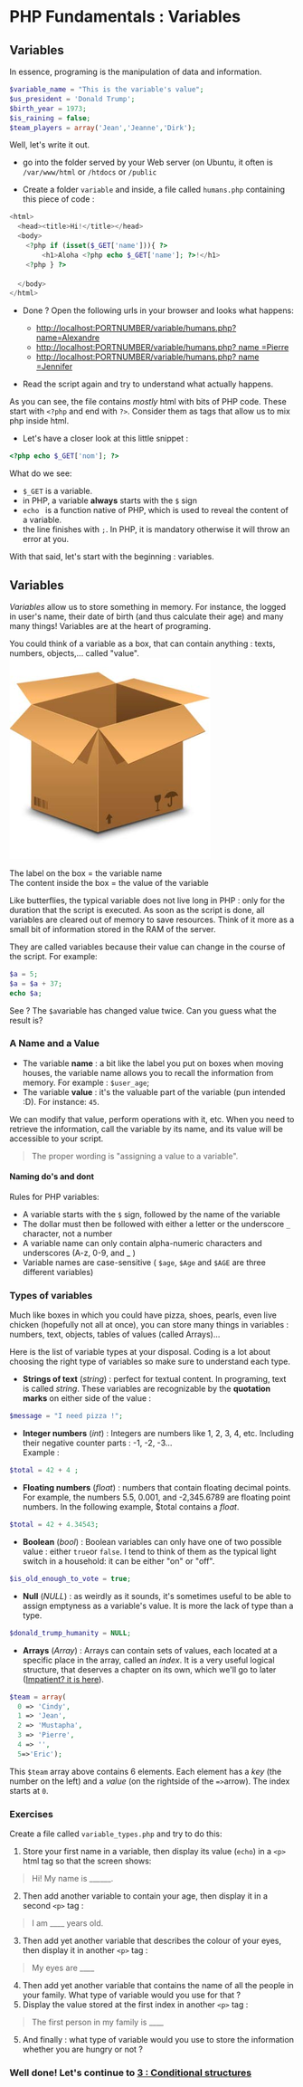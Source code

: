 # PHP Fundamentals : Variables

## Variables

In essence, programing is the manipulation of data and information.

```php
$variable_name = "This is the variable's value";
$us_president = 'Donald Trump';
$birth_year = 1973; 
$is_raining = false;
$team_players = array('Jean','Jeanne','Dirk');
```

Well, let's write it out.

- go into the folder served by your Web server (on Ubuntu, it often is `/var/www/html` or `/htdocs` or `/public`

- Create a folder `variable` and inside, a file called `humans.php` containing this piece of code :  

```php
<html>
  <head><title>Hi!</title></head>
  <body>
  	<?php if (isset($_GET['name'])){ ?>
    	<h1>Aloha <?php echo $_GET['name']; ?>!</h1>
   	<?php } ?>
    
  </body>
</html>
```

- Done ? Open the following urls in your browser and looks what happens:  
  - [http://localhost:PORTNUMBER/variable/humans.php?name=Alexandre](http://localhost:80/variable/humans.php?name=Alexandre)
  - [http://localhost:PORTNUMBER/variable/humans.php? name =Pierre](http://localhost:80/variable/humans.php?name=Pierre)
  - [http://localhost:PORTNUMBER/variable/humans.php? name =Jennifer](http://localhost:80/variable/humans.php?name=Jennifer)

- Read the script again and try to understand what actually happens.

As you can see, the file contains *mostly* html with bits of PHP code. These start with  `<?php` and end with `?>`. Consider them as tags that allow us to mix php inside html.  

- Let's have a closer look at this little snippet :  

```php
<?php echo $_GET['nom']; ?>
```

What do we see: 

- ` $_GET ` is a variable.
- in PHP, a variable **always** starts with the `$` sign
- `echo ` is a function native of PHP, which is used to reveal the content of a variable.
- the line finishes with  `;`. In PHP, it is mandatory otherwise it will throw an error at you.

With that said, let's start with the beginning : variables.

## Variables


*Variables* allow us to store something in memory. For instance, the logged in user's name, their date of birth (and thus calculate their age) and many many things! Variables are at the heart of programing.

You could think of a variable as a box, that can contain anything : texts, numbers, objects,... called "value".  
![Carton](./assets/carton.png)

The label on the box = the variable name  
The content inside the box = the value of the variable

Like butterflies, the typical variable does not live long in PHP : only for the duration that the script is executed.
As soon as the script is done, all variables are cleared out of memory to save resources. Think of it more as a small bit of information stored in the RAM of the server.

They are called variables because their value can change in the course of the script. For example: 

```php
$a = 5;
$a = $a + 37;
echo $a;
```

See ? The `$a`variable has changed value twice. Can you guess what the result is?

### A Name and a Value
    
- The variable **name** : a bit like the label you put on boxes when moving houses, the variable name allows you to recall the information from memory. For example : `$user_age`;  
- The variable **value** : it's the valuable part of the variable (pun intended :D). For instance: `45`.  

We can modify that value, perform operations with it, etc. When you need to retrieve the information, call the variable by its name, and its value will be accessible to your script. 

> The proper wording is "assigning a value to a variable".

#### Naming do's and dont

Rules for PHP variables:

- A variable starts with the `$` sign, followed by the name of the variable
- The dollar must then be followed with either a letter or the underscore `_` character, not a number
- A variable name can only contain alpha-numeric characters and underscores (A-z, 0-9, and _ )
- Variable names are case-sensitive ( `$age`, `$Age` and `$AGE` are three different variables)

### Types of variables
Much like boxes in which you could have pizza, shoes, pearls, even live chicken (hopefully not all at once), you can store many things in variables :  numbers, text, objects, tables of values (called Arrays)...

Here is the list of variable types at your disposal. Coding is a lot about choosing the right type of variables so make sure to understand each type.

- **Strings of text** (*string*) : perfect for textual content. In programing, text is called _string_. These variables are recognizable by the **quotation marks** on either side of the value  : 

```php  
$message = "I need pizza !";  
```
- **Integer numbers** (*int*) : Integers are numbers like 1, 2, 3, 4, etc. Including their negative counter parts : -1, -2, -3…  
Example : 

```php 
$total = 42 + 4 ;
```
  
- **Floating numbers** (*float*) : numbers that contain floating decimal points. For example, the numbers 5.5, 0.001, and -2,345.6789 are floating point numbers.  In the following example, $total contains a *float*.

```php 
$total = 42 + 4.34543; 
``` 

- **Boolean** (*bool*) : Boolean variables can only have one of two possible value : either `true`or `false`. I tend to think of them as the typical light switch in a household: it can be either "on" or "off".

```php
$is_old_enough_to_vote = true;
```

- **Null** (*NULL*) : as weirdly as it sounds, it's sometimes useful to be able to assign emptyness as a variable's value. It is more the lack of type than a type.  

```php
$donald_trump_humanity = NULL;
```

- **Arrays** (*Array*) : Arrays can contain sets of values, each located at a specific place in the array, called an *index*. It is a very useful logical structure, that deserves a chapter on its own, which we'll go to later ([Impatient? it is here](5-php-array.md)).  

```php
$team = array(
  0 => 'Cindy', 
  1 => 'Jean', 
  2 => 'Mustapha', 
  3 => 'Pierre', 
  4 => '', 
  5=>'Eric'); 
```

This `$team` array above contains 6 elements. Each element has a *key* (the number on the left) and a *value* (on the rightside of the `=>`arrow). The index starts at `0`.


### Exercises

Create a file called `variable_types.php` and try to do this:

1. Store your first name in a variable, then display its value (`echo`) in a `<p>` html tag so that the screen shows:   
> Hi! My name is ______. 

2. Then add another variable to contain your age, then display it in a second `<p>` tag : 
> I am ____ years old.
3. Then add yet another variable that describes the colour of your eyes, then display it in another `<p>` tag : 
> My eyes are ____
4. Then add yet another variable that contains the name of all the people in your family. What type of variable would you use for that ?
5. Display the value stored at the first index in another `<p>` tag : 
> The first person in my family is ____

5. And finally : what type of variable would you use to store the information whether you are hungry or not ?

### Well done! Let's continue to [3 : Conditional structures](3-php-conditions.md)


